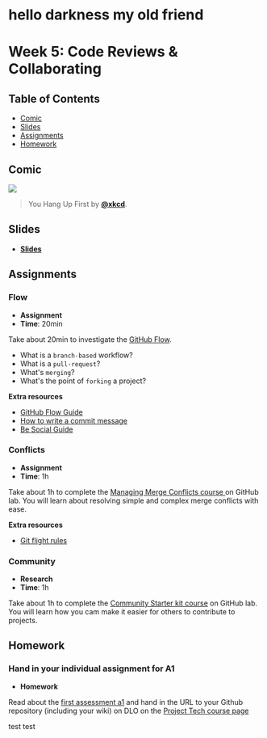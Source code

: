 <!--lint disable no-html-->
# hello darkness my old friend

# Week 5: Code Reviews & Collaborating

## Table of Contents

*   [Comic](#comic)
*   [Slides](#slides)
*   [Assignments](#assignments)
*   [Homework](#homework)

## Comic

[![][comic-cover]][comic-link]

> You Hang Up First by [**@xkcd**][comic-author].

## Slides

*   [**Slides**][slides-lab]

## Assignments

### Flow

*   **Assignment**
*   **Time**: 20min

Take about 20min to investigate the [GitHub Flow](https://guides.github.com/introduction/flow/).

* What is a `branch-based` workflow?
* What is a `pull-request`?
* What's `merging`?
* What's the point of `forking` a project?

**Extra resources**
* [GitHub Flow Guide](https://guides.github.com/introduction/flow/)
* [How to write a commit message](https://chris.beams.io/posts/git-commit/)
* [Be Social Guide](https://guides.github.com/activities/socialize/)

### Conflicts

*   **Assignment**
*   **Time**: 1h

Take about 1h to complete the [Managing Merge Conflicts course ](https://lab.github.com/githubtraining/managing-merge-conflicts) on GitHub lab. You will learn about resolving simple and complex merge conflicts with ease.

**Extra resources**
* [Git flight rules](https://github.com/k88hudson/git-flight-rules/)

### Community

*   **Research**
*   **Time**: 1h

Take about 1h to complete the [Community Starter kit course](https://lab.github.com/githubtraining/community-starter-kit) on GitHub lab. You will learn how you cam make it easier for others to contribute to projects.

## Homework

### Hand in your individual assignment for A1

*   **Homework**

Read about the [first assessment a1][a1] and hand in the URL to your Github repository (including your wiki) on DLO on the [Project Tech course page](https://dlo.mijnhva.nl/d2l/home/32130)

[a1]: assessments/a1.md

[bugs]: readme.md#goals

[comic-cover]: https://imgs.xkcd.com/comics/you_hang_up_first.png

[comic-link]: https://xkcd.com/698/

[comic-author]: https://xkcd.com

[slides-lab]: https://docs.google.com/presentation/d/e/2PACX-1vToK0DJ1KEaVI2QQ2G2tHIa447XqZ8rzyOPJwWVkkQLyLZxI-hHSlE2pgZtu2hKOqjfcNI0NZkudwzZ/pub?start=false&loop=false&delayms=3000

[w2lab]: week-2.md#lab


test test
